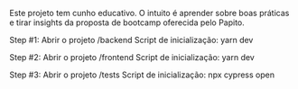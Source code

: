 Este projeto tem cunho educativo.
O intuito é aprender sobre boas práticas e tirar insights da proposta de bootcamp oferecida pelo Papito.

Step #1: Abrir o projeto /backend
Script de inicialização: yarn dev

Step #2: Abrir o projeto /frontend
Script de inicialização: yarn dev

Step #3: Abrir o projeto /tests
Script de inicialização: npx cypress open


